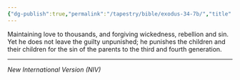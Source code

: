 ```yaml
---
{"dg-publish":true,"permalink":"/tapestry/bible/exodus-34-7b/","title":"Exodus 34:7b","tags":["bible","bible-verse"],"dgHomeLink":true,"dgShowLocalGraph":true,"dgEnableSearch":true}
---
```


Maintaining love to thousands, and forgiving wickedness, rebellion and sin. Yet he does not leave the guilty unpunished; he punishes the children and their children for the sin of the parents to the third and fourth generation.

---
*New International Version (NIV)*